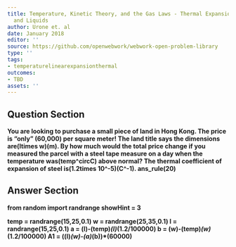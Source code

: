 ```yaml
---
title: Temperature, Kinetic Theory, and the Gas Laws - Thermal Expansion of Solids
  and Liquids
author: Urone et. al
date: January 2018
editor: ''
source: https://github.com/openwebwork/webwork-open-problem-library
type: ''
tags:
- temperaturelinearexpansionthermal
outcomes:
- TBD
assets: ''
---
```


## Question Section 

<b>
You are looking to purchase a small piece of land in Hong Kong. The price is “only” (60,000) per square meter! The land title says the dimensions are(ltimes w)(m). By how much would the total price change if you measured the parcel with a steel tape measure on a day when the temperature was(temp^circC) above normal? The thermal coefficient of expansion of steel is(1.2times 10^-5)(C^-1).
ans_rule(20)


## Answer Section

from random import randrange
showHint = 3

temp = randrange(15,25,0.1)
w = randrange(25,35,0.1)
l = randrange(15,25,0.1)
a = (l)-(temp)*(l)*(1.2/100000)
b = (w)-(temp)*(w)*(1.2/100000)
A1 = ((l)*(w)-(a)*(b))*(60000)